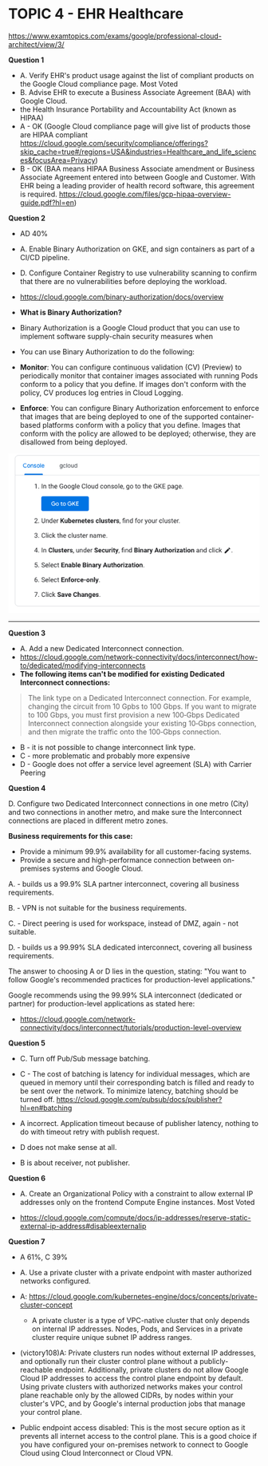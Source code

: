 # TOPIC 4 - EHR Healthcare

https://www.examtopics.com/exams/google/professional-cloud-architect/view/3/

**Question 1**

- A. Verify EHR's product usage against the list of compliant products on the Google Cloud compliance page. Most Voted
- B. Advise EHR to execute a Business Associate Agreement (BAA) with Google Cloud.
- the Health Insurance Portability and Accountability Act (known as HIPAA)
- A - OK (Google Cloud compliance page will give list of products those are HIPAA compliant https://cloud.google.com/security/compliance/offerings?skip_cache=true#/regions=USA&industries=Healthcare_and_life_sciences&focusArea=Privacy)
- B - OK (BAA means HIPAA Business Associate amendment or Business Associate Agreement entered into between Google and Customer. With EHR being a leading provider of health record software, this agreement is required. https://cloud.google.com/files/gcp-hipaa-overview-guide.pdf?hl=en)

**Question 2**

- AD 40%
- A. Enable Binary Authorization on GKE, and sign containers as part of a CI/CD pipeline.
- D. Configure Container Registry to use vulnerability scanning to confirm that there are no vulnerabilities before deploying the workload.
- https://cloud.google.com/binary-authorization/docs/overview
- **What is Binary Authorization?**
- Binary Authorization is a Google Cloud product that you can use to implement software supply-chain security measures when
- You can use Binary Authorization to do the following:

- **Monitor**: You can configure continuous validation (CV) (Preview) to periodically monitor that container images associated with running Pods conform to a policy that you define. If images don't conform with the policy, CV produces log entries in Cloud Logging.

- **Enforce**: You can configure Binary Authorization enforcement to enforce that images that are being deployed to one of the supported container-based platforms conform with a policy that you define. Images that conform with the policy are allowed to be deployed; otherwise, they are disallowed from being deployed.

![](images/topic4-2.png)

<hr />

**Question 3**

- A. Add a new Dedicated Interconnect connection.
- https://cloud.google.com/network-connectivity/docs/interconnect/how-to/dedicated/modifying-interconnects
- **The following items can't be modified for existing Dedicated Interconnect connections:**

> The link type on a Dedicated Interconnect connection. For example, changing the circuit from 10 Gpbs to 100 Gbps. If you want to migrate to 100 Gbps, you must first provision a new 100‑Gbps Dedicated Interconnect connection alongside your existing 10‑Gbps connection, and then migrate the traffic onto the 100‑Gbps connection.

- B - it is not possible to change interconnect link type.
- C - more problematic and probably more expensive
- D - Google does not offer a service level agreement (SLA) with Carrier Peering

**Question 4**

D. Configure two Dedicated Interconnect connections in one metro (City) and two connections in another metro, and make sure the Interconnect connections are placed in different metro zones.

**Business requirements for this case:**

- Provide a minimum 99.9% availability for all customer-facing systems.
- Provide a secure and high-performance connection between on-premises systems and Google Cloud.

A. - builds us a 99.9% SLA partner interconnect, covering all business requirements.

B. - VPN is not suitable for the business requirements.

C. - Direct peering is used for workspace, instead of DMZ, again - not suitable.

D. - builds us a 99.99% SLA dedicated interconnect, covering all business requirements.

The answer to choosing A or D lies in the question, stating: "You want to follow Google's recommended practices for production-level applications."

Google recommends using the 99.99% SLA interconnect (dedicated or partner) for production-level applications as stated here:

- https://cloud.google.com/network-connectivity/docs/interconnect/tutorials/production-level-overview

**Question 5**

- C. Turn off Pub/Sub message batching.
- C - The cost of batching is latency for individual messages, which are queued in memory until their corresponding batch is filled and ready to be sent over the network. To minimize latency, batching should be turned off.
  https://cloud.google.com/pubsub/docs/publisher?hl=en#batching

- A incorrect. Application timeout because of publisher latency, nothing to do with timeout retry with publish request.
- D does not make sense at all.
- B is about receiver, not publisher.

**Question 6**

- A. Create an Organizational Policy with a constraint to allow external IP addresses only on the frontend Compute Engine instances. Most Voted

- https://cloud.google.com/compute/docs/ip-addresses/reserve-static-external-ip-address#disableexternalip

**Question 7**

- A 61%, C 39%
- A. Use a private cluster with a private endpoint with master authorized networks configured.

- A: https://cloud.google.com/kubernetes-engine/docs/concepts/private-cluster-concept

  - A private cluster is a type of VPC-native cluster that only depends on internal IP addresses. Nodes, Pods, and Services in a private cluster require unique subnet IP address ranges.

- (victory108)A: Private clusters run nodes without external IP addresses, and optionally run their cluster control plane without a publicly-reachable endpoint. Additionally, private clusters do not allow Google Cloud IP addresses to access the control plane endpoint by default. Using private clusters with authorized networks makes your control plane reachable only by the allowed CIDRs, by nodes within your cluster's VPC, and by Google's internal production jobs that manage your control plane.

- Public endpoint access disabled: This is the most secure option as it prevents all internet access to the control plane. This is a good choice if you have configured your on-premises network to connect to Google Cloud using Cloud Interconnect or Cloud VPN.
